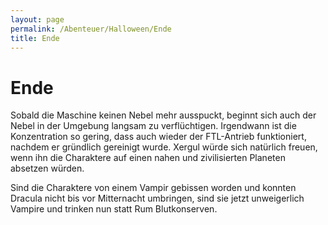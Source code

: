 ```yaml
---
layout: page
permalink: /Abenteuer/Halloween/Ende
title: Ende
---
```


# Ende

Sobald die Maschine keinen Nebel mehr ausspuckt, beginnt sich auch der Nebel in der Umgebung langsam zu verflüchtigen. Irgendwann ist die Konzentration so gering, dass auch wieder der FTL-Antrieb funktioniert, nachdem er gründlich gereinigt wurde. Xergul würde sich natürlich freuen, wenn ihn die Charaktere auf einen nahen und zivilisierten Planeten absetzen würden.

Sind die Charaktere von einem Vampir gebissen worden und konnten Dracula nicht bis vor Mitternacht umbringen, sind sie jetzt unweigerlich Vampire und trinken nun statt Rum Blutkonserven.
